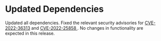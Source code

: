 # Updated Dependencies

Updated all dependencies.
Fixed the relevant security advisories for [CVE-2022-36313](https://github.com/advisories/GHSA-mhxj-85r3-2x55) and [CVE-2022-25858 ](https://github.com/advisories/GHSA-4wf5-vphf-c2xc).
No changes in functionality are expected in this release.
